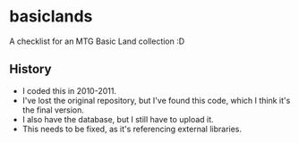 # basiclands
A checklist for an MTG Basic Land collection :D

## History
- I coded this in 2010-2011.
- I've lost the original repository, but I've found this code, which I think it's the final version.
- I also have the database, but I still have to upload it.
- This needs to be fixed, as it's referencing external libraries.
